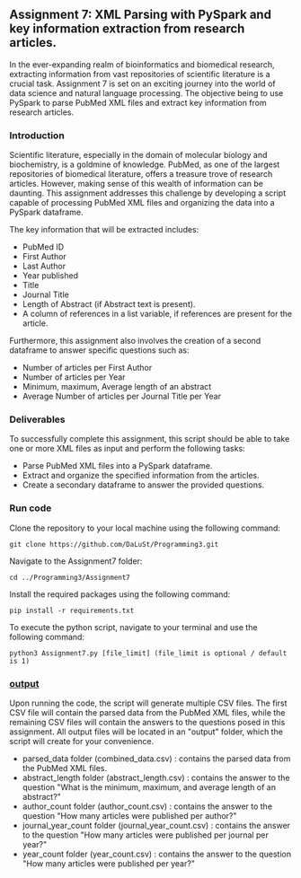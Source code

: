 ## Assignment 7: XML Parsing with PySpark and key information extraction from research articles.
In the ever-expanding realm of bioinformatics and biomedical research, extracting information from vast repositories of scientific literature is a crucial task. Assignment 7 is set on an exciting journey into the world of data science and natural language processing. The objective being to use PySpark to parse PubMed XML files and extract key information from research articles. 

### Introduction
Scientific literature, especially in the domain of molecular biology and biochemistry, is a goldmine of knowledge. PubMed, as one of the largest repositories of biomedical literature, offers a treasure trove of research articles. However, making sense of this wealth of information can be daunting. This assignment addresses this challenge by developing a script capable of processing PubMed XML files and organizing the data into a PySpark dataframe.

The key information that will be extracted includes:

- PubMed ID
- First Author
- Last Author
- Year published
- Title
- Journal Title
- Length of Abstract (if Abstract text is present).
- A column of references in a list variable, if references are present for the article.

Furthermore, this assignment also involves the creation of a second dataframe to answer specific questions such as:

- Number of articles per First Author
- Number of articles per Year
- Minimum, maximum, Average length of an abstract
- Average Number of articles per Journal Title per Year

### Deliverables
To successfully complete this assignment, this script should be able to take one or more XML files as input and perform the following tasks:

- Parse PubMed XML files into a PySpark dataframe.
- Extract and organize the specified information from the articles.
- Create a secondary dataframe to answer the provided questions.

### Run code
Clone the repository to your local machine using the following command:

```
git clone https://github.com/DaLuSt/Programming3.git
```

Navigate to the Assignment7 folder:
```
cd ../Programming3/Assignment7
```

Install the required packages using the following command:
```
pip install -r requirements.txt
```

To execute the python script, navigate to your terminal and use the following command:

```
python3 Assignment7.py [file_limit] (file_limit is optional / default is 1)
```

### [output](https://github.com/DaLuSt/Programming3/tree/main/Assignment7/output)
Upon running the code, the script will generate multiple CSV files. The first CSV file will contain the parsed data from the PubMed XML files, while the remaining CSV files will contain the answers to the questions posed in this assignment. All output files will be located in an "output" folder, which the script will create for your convenience.

- parsed_data folder (combined_data.csv) : contains the parsed data from the PubMed XML files.
- abstract_length folder (abstract_length.csv) : contains the answer to the question "What is the minimum, maximum, and average length of an abstract?" 
- author_count folder (author_count.csv)  : contains the answer to the question "How many articles were published per author?"
- journal_year_count folder (journal_year_count.csv) : contains the answer to the question "How many articles were published per journal per year?" 
- year_count folder (year_count.csv) : contains the answer to the question "How many articles were published per year?" 
